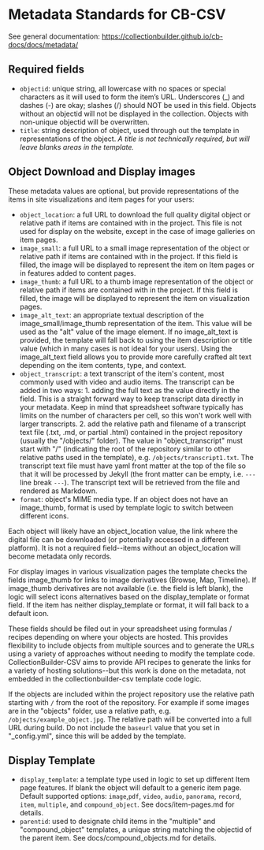 # Metadata Standards for CB-CSV

See general documentation: <https://collectionbuilder.github.io/cb-docs/docs/metadata/>

## Required fields

- `objectid`: unique string, all lowercase with no spaces or special characters as it will used to form the item’s URL. Underscores (\_) and dashes (-) are okay; slashes (/) should NOT be used in this field. Objects without an objectid will not be displayed in the collection. Objects with non-unique objectid will be overwritten.
- `title`: string description of object, used through out the template in representations of the object. _A title is not technically required, but will leave blanks areas in the template._

## Object Download and Display images

These metadata values are optional, but provide representations of the items in site visualizations and item pages for your users:

- `object_location`: a full URL to download the full quality digital object or relative path if items are contained with in the project. This file is not used for display on the website, except in the case of image galleries on item pages.
- `image_small`: a full URL to a small image representation of the object or relative path if items are contained with in the project. If this field is filled, the image will be displayed to represent the item on Item pages or in features added to content pages.
- `image_thumb`: a full URL to a thumb image representation of the object or relative path if items are contained with in the project. If this field is filled, the image will be displayed to represent the item on visualization pages.
- `image_alt_text`: an appropriate textual description of the image_small/image_thumb representation of the item. This value will be used as the "alt" value of the image element. If no image_alt_text is provided, the template will fall back to using the item description or title value (which in many cases is not ideal for your users). Using the image_alt_text field allows you to provide more carefully crafted alt text depending on the item contents, type, and context.
- `object_transcript`: a text transcript of the item's content, most commonly used with video and audio items. The transcript can be added in two ways: 1. adding the full text as the value directly in the field. This is a straight forward way to keep transcript data directly in your metadata. Keep in mind that spreadsheet software typically has limits on the number of characters per cell, so this won't work well with larger transcripts. 2. add the relative path and filename of a transcript text file (.txt, .md, or partial .html) contained in the project repository (usually the "/objects/" folder). The value in "object_transcript" must start with "/" (indicating the root of the repository similar to other relative paths used in the template), e.g. `/objects/transcript1.txt`. The transcript text file must have yaml front matter at the top of the file so that it will be processed by Jekyll (the front matter can be empty, i.e. `---` line break `---`). The transcript text will be retrieved from the file and rendered as Markdown.
- `format`: object's MIME media type. If an object does not have an image_thumb, format is used by template logic to switch between different icons.

Each object will likely have an object_location value, the link where the digital file can be downloaded (or potentially accessed in a different platform).
It is not a required field--items without an object_location will become metadata only records.

For display images in various visualization pages the template checks the fields image_thumb for links to image derivatives (Browse, Map, Timeline).
If image_thumb derivatives are not available (i.e. the field is left blank), the logic will select icons alternatives based on the display_template or format field.
If the item has neither display_template or format, it will fall back to a default icon.

These fields should be filed out in your spreadsheet using formulas / recipes depending on where your objects are hosted.
This provides flexibility to include objects from multiple sources and to generate the URLs using a variety of approaches without needing to modify the template code.
CollectionBuilder-CSV aims to provide API recipes to generate the links for a variety of hosting solutions--but this work is done on the metadata, not embedded in the collectionbuilder-csv template code logic.

If the objects are included within the project repository use the relative path starting with `/` from the root of the repository.
For example if some images are in the "objects" folder, use a relative path, e.g. `/objects/example_object.jpg`.
The relative path will be converted into a full URL during build.
Do not include the `baseurl` value that you set in "\_config.yml", since this will be added by the template.

## Display Template

- `display_template`: a template type used in logic to set up different Item page features. If blank the object will default to a generic item page. Default supported options: `image`,`pdf`, `video`, `audio`, `panorama`, `record`, `item`, `multiple`, and `compound_object`. See docs/item-pages.md for details.
- `parentid`: used to designate child items in the "multiple" and "compound_object" templates, a unique string matching the objectid of the parent item. See docs/compound_objects.md for details.
